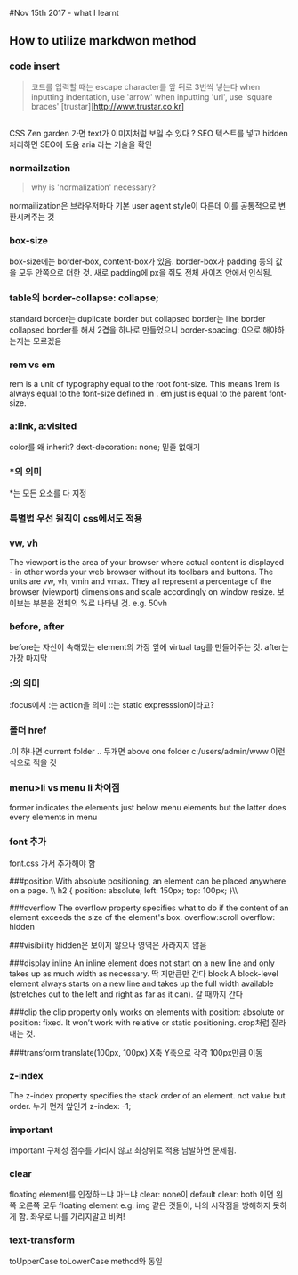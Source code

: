 #Nov 15th 2017 - what I learnt

## How to utilize markdwon method

### code insert

> 코드를 입력할 때는 escape character를 앞 뒤로 3번씩 넣는다
> when inputting indentation, use 'arrow'
> when inputting 'url', use 'square braces' [trustar][http://www.trustar.co.kr]

## 


CSS Zen garden 가면 text가 이미지처럼 보일 수 있다 ? SEO
텍스트를 넣고 hidden 처리하면 SEO에 도움   aria 라는 기술을 확인


### normailzation 

> why is 'normalization' necessary?

normailization은 브라우저마다 기본 user agent style이 다른데 이를 공통적으로 변환시켜주는 것

### box-size
box-size에는 border-box, content-box가 있음. border-box가 padding 등의 값을 모두 안쪽으로 더한 것. 새로 padding에 px을 줘도 전체 사이즈 안에서 인식됨.

### table의 border-collapse: collapse;
standard border는 duplicate border but collapsed border는 line border
collapsed border를 해서 2겹을 하나로 만들었으니
border-spacing: 0으로 해야하는지는 모르겠음


### rem vs em
rem is a unit of typography equal to the root font-size. This means 1rem is always equal to the font-size defined in <html>.
em just is equal to the parent font-size.

### a:link, a:visited
color를 왜 inherit?
dext-decoration: none; 밑줄 없애기


### *의 의미
*는 모든 요소를 다 지정

### 특별법 우선 원칙이 css에서도 적용

### vw, vh
The viewport is the area of your browser where actual content is displayed - in other words your web browser without its toolbars and buttons. The units are vw, vh, vmin and vmax. They all represent a percentage of the browser (viewport) dimensions and scale accordingly on window resize.
보이보는 부분을 전체의 %로 나타낸 것.
e.g. 50vh

### before, after
before는 자신이 속해있는 element의 가장 앞에 virtual tag를 만들어주는 것. after는 가장 마지막


### :의 의미
:focus에서 :는 action을 의미
::는 static expresssion이라고?

### 폴더 href 
.이 하나면 current folder
.. 두개면 above one folder
c:/users/admin/www 이런식으로 적을 것

### menu>li vs menu li 차이점
former indicates the elements just below menu elements but the latter does every elements in menu


### font 추가
font.css 가서 추가해야 함


###position
With absolute positioning, an element can be placed anywhere on a page.
\\\ h2 {
    position: absolute;
    left: 150px;
    top: 100px;
}\\\


###overflow
The overflow property specifies what to do if the content of an element exceeds the size of the element's box.
overflow:scroll
overflow: hidden

###visibility
hidden은 보이지 않으나 영역은 사라지지 않음

###display
inline
An inline element does not start on a new line and only takes up as much width as necessary. 딱 지만큼만 간다
block
A block-level element always starts on a new line and takes up the full width available (stretches out to the left and right as far as it can). 갈 때까지 간다

###clip
the clip property only works on elements with position: absolute or position: fixed. It won’t work with relative or static positioning.
crop처럼 잘라내는 것. 

###transform
translate(100px, 100px)
X축 Y축으로 각각 100px만큼 이동

### z-index
The z-index property specifies the stack order of an element.
not value but order. 누가 먼저 앞인가
z-index: -1;

### important
important 구체성 점수를 가리지 않고 최상위로 적용
남발하면 문제됨.

### clear
floating element를 인정하느냐 마느냐
clear: none이 default
clear: both 이면 왼쪽 오른쪽 모두 floating element e.g. img 같은 것들이, 나의 시작점을 방해하지 못하게 함.
좌우로 나를 가리지말고 비켜!

### text-transform
toUpperCase toLowerCase method와 동일

### 


